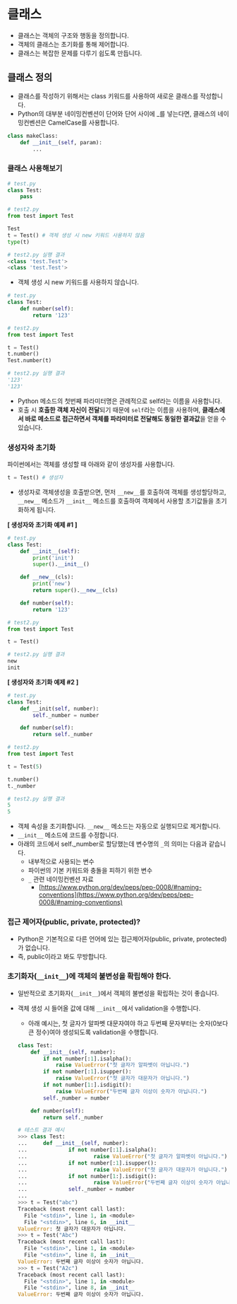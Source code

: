 # 클래스

- 클래스는 객체의 구조와 행동을 정의합니다.
- 객체의 클래스는 초기화를 통해 제어합니다.
- 클래스는 복잡한 문제를 다루기 쉽도록 만듭니다.

## 클래스 정의

- 클래스를 작성하기 위해서는 class 키워드를 사용하여 새로운 클래스를 작성합니다.
- Python의 대부분 네이밍컨벤션이 단어와 단어 사이에 _를 넣는다면, 클래스의 네이밍컨벤션은 CamelCase를 사용합니다.

```python
class makeClass:
	def __init__(self, param):
		...
```

### 클래스 사용해보기

```python
# test.py
class Test:
	pass

# test2.py
from test import Test

Test
t = Test() # 객체 생성 시 new 키워드 사용하지 않음
type(t)

# test2.py 실행 결과
<class 'test.Test'>
<class 'test.Test'>
```

- 객체 생성 시 new 키워드를 사용하지 않습니다.

```python
# test.py
class Test:
	def number(self):
		return '123'

# test2.py
from test import Test

t = Test()
t.number()
Test.number(t)

# test2.py 실행 결과
'123'
'123'
```

- Python 메소드의 첫번째 파라미터명은 관례적으로 self라는 이름을 사용합니다.
- 호출 시 **호출한 객체 자신이 전달**되기 때문에 `self`라는 이름을 사용하며, **클래스에서 바로 메소드로 접근하면서 객체를 파라미터로 전달해도 동일한 결과값**을 얻을 수 있습니다.

### 생성자와 초기화

파이썬에서는 객체를 생성할 때 아래와 같이 생성자를 사용합니다.

```python
t = Test() # 생성자
```

- 생성자로 객체생성을 호출받으면, 먼저 `__new__`를 호출하여 객체를 생성할당하고, `__new__` 메소드가 `__init__` 메소드를 호출하여 객체에서 사용할 초기값들을 초기화하게 됩니다.

**[ 생성자와 초기화 예제 #1 ]**

```python
# test.py
class Test:
	def __init__(self):
		print('init')
		super().__init__()

	def __new__(cls):
		print('new')
		return super().__new__(cls)

	def number(self):
		return '123'

# test2.py
from test import Test

t = Test()

# test2.py 실행 결과
new
init
```

**[ 생성자와 초기화 예제 #2 ]**

```python
# test.py
class Test:
	def __init(self, number):
		self._number = number

	def number(self):
		return self._number

# test2.py
from test import Test

t = Test(5)

t.number()
t._number

# test2.py 실행 결과
5
5
```

- 객체 속성을 초기화합니다. `__new__` 메소드는 자동으로 실행되므로 제거합니다.
- `__init__` 메소드에 코드를 수정합니다.
- 아래의 코드에서 self._number로 할당했는데 변수명의 `_`의 의미는 다음과 같습니다.
    - 내부적으로 사용되는 변수
    - 파이썬의 기본 키워드와 충돌을 피하기 위한 변수
    - `_` 관련 네이밍컨벤션 자료
        - [https://www.python.org/dev/peps/pep-0008/#naming-conventions](https://www.python.org/dev/peps/pep-0008/#naming-conventions)

### **접근 제어자(public, private, protected)?**

- Python은 기본적으로 다른 언어에 있는 접근제어자(public, private, protected)가 없습니다.
- 즉, public이라고 봐도 무방합니다.

### 초기화자(`__init__`)에 객체의 불변성을 확립해야 한다.

- 일반적으로 초기화자(`__init__`)에서 객체의 불변성을 확립하는 것이 좋습니다.
- 객체 생성 시 들어올 값에 대해 `__init__`에서 validation을 수행합니다.
    - 아래 예시는, 첫 글자가 알파벳 대문자여야 하고 두번째 문자부터는 숫자(0보다 큰 정수)여야 생성되도록 validation을 수행합니다.

    ```python
    class Test:
    	def __init__(self, number):
    		if not number[:1].isalpha():
    			raise ValueError("첫 글자가 알파벳이 아닙니다.")
    		if not number[:1].isupper():
    			raise ValueError("첫 글자가 대문자가 아닙니다.")
    		if not number[1:].isdigit():
    			raise ValueError("두번째 글자 이상이 숫자가 아닙니다.")
    		self._number = number

    	def number(self):
    		return self._number

    # 테스트 결과 예시
    >>> class Test:
    ...     def __init__(self, number):
    ...             if not number[:1].isalpha():
    ...                     raise ValueError("첫 글자가 알파벳이 아닙니다.")
    ...             if not number[:1].isupper():
    ...                     raise ValueError("첫 글자가 대문자가 아닙니다.")
    ...             if not number[1:].isdigit():
    ...                     raise ValueError("두번째 글자 이상이 숫자가 아닙니다.")
    ...             self._number = number
    ... 
    >>> t = Test("abc")
    Traceback (most recent call last):
      File "<stdin>", line 1, in <module>
      File "<stdin>", line 6, in __init__
    ValueError: 첫 글자가 대문자가 아닙니다.
    >>> t = Test("Abc")
    Traceback (most recent call last):
      File "<stdin>", line 1, in <module>
      File "<stdin>", line 8, in __init__
    ValueError: 두번째 글자 이상이 숫자가 아닙니다.
    >>> t = Test("A2c")
    Traceback (most recent call last):
      File "<stdin>", line 1, in <module>
      File "<stdin>", line 8, in __init__
    ValueError: 두번째 글자 이상이 숫자가 아닙니다.
    ```